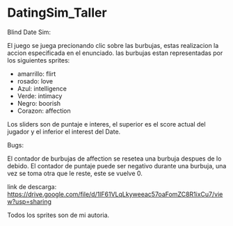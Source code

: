 # DatingSim_Taller
Blind Date Sim:

El juego se juega precionando clic sobre las burbujas, estas realizacion la accion especificada en el enunciado.
las burbujas estan representadas por los siguientes sprites:
- amarrillo: flirt
- rosado: love
- Azul: intelligence
- Verde: intimacy
- Negro: boorish
- Corazon: affection

Los sliders son de puntaje e interes, el superior es el score actual del jugador y el inferior el interest del Date.

Bugs:

El contador de burbujas de affection se resetea una burbuja despues de lo debido.
El contador de puntaje puede ser negativo durante una burbuja, una vez se toma otra que le reste, este se vuelve 0.

link de descarga: https://drive.google.com/file/d/1lF61VLqLkyweeac57oaFomZC8R1ixCu7/view?usp=sharing

Todos los sprites son de mi autoria.
